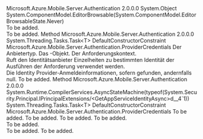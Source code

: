 <Type Name="IPrincipalExtensions" FullName="System.Security.Principal.IPrincipalExtensions">
  <TypeSignature Language="C#" Value="public static class IPrincipalExtensions" />
  <TypeSignature Language="ILAsm" Value=".class public auto ansi abstract sealed beforefieldinit IPrincipalExtensions extends System.Object" />
  <TypeSignature Language="DocId" Value="T:System.Security.Principal.IPrincipalExtensions" />
  <TypeSignature Language="VB.NET" Value="Public Module IPrincipalExtensions" />
  <TypeSignature Language="F#" Value="type IPrincipalExtensions = class" />
  <AssemblyInfo>
    <AssemblyName>Microsoft.Azure.Mobile.Server.Authentication</AssemblyName>
    <AssemblyVersion>2.0.0.0</AssemblyVersion>
  </AssemblyInfo>
  <Base>
    <BaseTypeName>System.Object</BaseTypeName>
  </Base>
  <Interfaces />
  <Attributes>
    <Attribute>
      <AttributeName>System.ComponentModel.EditorBrowsable(System.ComponentModel.EditorBrowsableState.Never)</AttributeName>
    </Attribute>
  </Attributes>
  <Docs>
    <summary>To be added.</summary>
    <remarks>To be added.</remarks>
  </Docs>
  <Members>
    <Member MemberName="GetAppServiceIdentityAsync&lt;T&gt;">
      <MemberSignature Language="C#" Value="public static System.Threading.Tasks.Task&lt;T&gt; GetAppServiceIdentityAsync&lt;T&gt; (this System.Security.Principal.IPrincipal principal, System.Net.Http.HttpRequestMessage request) where T : Microsoft.Azure.Mobile.Server.Authentication.ProviderCredentialsnew();" />
      <MemberSignature Language="ILAsm" Value=".method public static hidebysig class System.Threading.Tasks.Task`1&lt;!!T&gt; GetAppServiceIdentityAsync&lt;.ctor (class Microsoft.Azure.Mobile.Server.Authentication.ProviderCredentials) T&gt;(class System.Security.Principal.IPrincipal principal, class System.Net.Http.HttpRequestMessage request) cil managed" />
      <MemberSignature Language="DocId" Value="M:System.Security.Principal.IPrincipalExtensions.GetAppServiceIdentityAsync``1(System.Security.Principal.IPrincipal,System.Net.Http.HttpRequestMessage)" />
      <MemberSignature Language="VB.NET" Value="&lt;Extension()&gt;&#xA;Public Function GetAppServiceIdentityAsync(Of T As {ProviderCredentialsNew}) (principal As IPrincipal, request As HttpRequestMessage) As Task(Of T)" />
      <MemberSignature Language="F#" Value="static member GetAppServiceIdentityAsync : System.Security.Principal.IPrincipal * System.Net.Http.HttpRequestMessage -&gt; System.Threading.Tasks.Task&lt;'T (requires 'T :&gt; Microsoft.Azure.Mobile.Server.Authentication.ProviderCredentials and 'T : (new : unit -&gt; 'T))&gt; (requires 'T :&gt; Microsoft.Azure.Mobile.Server.Authentication.ProviderCredentials and 'T : (new : unit -&gt; 'T))" Usage="System.Security.Principal.IPrincipalExtensions.GetAppServiceIdentityAsync (principal, request)" />
      <MemberType>Method</MemberType>
      <AssemblyInfo>
        <AssemblyName>Microsoft.Azure.Mobile.Server.Authentication</AssemblyName>
        <AssemblyVersion>2.0.0.0</AssemblyVersion>
      </AssemblyInfo>
      <ReturnValue>
        <ReturnType>System.Threading.Tasks.Task&lt;T&gt;</ReturnType>
      </ReturnValue>
      <TypeParameters>
        <TypeParameter Name="T">
          <Constraints>
            <ParameterAttribute>DefaultConstructorConstraint</ParameterAttribute>
            <BaseTypeName>Microsoft.Azure.Mobile.Server.Authentication.ProviderCredentials</BaseTypeName>
          </Constraints>
        </TypeParameter>
      </TypeParameters>
      <Parameters>
        <Parameter Name="principal" Type="System.Security.Principal.IPrincipal" RefType="this" />
        <Parameter Name="request" Type="System.Net.Http.HttpRequestMessage" />
      </Parameters>
      <Docs>
        <typeparam name="T">Der Anbietertyp.</typeparam>
        <param name="principal">Das <see cref="T:System.Security.Principal.IPrincipal" />-Objekt.</param>
        <param name="request">Der Anforderungskontext.</param>
        <summary>
            Ruft den Identitätsanbieter Einzelheiten zu bestimmten Identität der <see cref="T:System.Security.Principal.IPrincipal" /> Ausführen der Anforderung verwendet werden.
            </summary>
        <returns>Die Identity Provider-Anmeldeinformationen, sofern gefunden, andernfalls null.</returns>
        <remarks>To be added.</remarks>
      </Docs>
    </Member>
    <Member MemberName="GetAppServiceIdentityAsync&lt;T&gt;">
      <MemberSignature Language="C#" Value="public static System.Threading.Tasks.Task&lt;T&gt; GetAppServiceIdentityAsync&lt;T&gt; (this System.Security.Principal.IPrincipal principal, System.Net.Http.HttpRequestMessage request, System.Net.Http.HttpClient httpClient) where T : Microsoft.Azure.Mobile.Server.Authentication.ProviderCredentialsnew();" />
      <MemberSignature Language="ILAsm" Value=".method public static hidebysig class System.Threading.Tasks.Task`1&lt;!!T&gt; GetAppServiceIdentityAsync&lt;.ctor (class Microsoft.Azure.Mobile.Server.Authentication.ProviderCredentials) T&gt;(class System.Security.Principal.IPrincipal principal, class System.Net.Http.HttpRequestMessage request, class System.Net.Http.HttpClient httpClient) cil managed" />
      <MemberSignature Language="DocId" Value="M:System.Security.Principal.IPrincipalExtensions.GetAppServiceIdentityAsync``1(System.Security.Principal.IPrincipal,System.Net.Http.HttpRequestMessage,System.Net.Http.HttpClient)" />
      <MemberSignature Language="F#" Value="static member GetAppServiceIdentityAsync : System.Security.Principal.IPrincipal * System.Net.Http.HttpRequestMessage * System.Net.Http.HttpClient -&gt; System.Threading.Tasks.Task&lt;'T (requires 'T :&gt; Microsoft.Azure.Mobile.Server.Authentication.ProviderCredentials and 'T : (new : unit -&gt; 'T))&gt; (requires 'T :&gt; Microsoft.Azure.Mobile.Server.Authentication.ProviderCredentials and 'T : (new : unit -&gt; 'T))" Usage="System.Security.Principal.IPrincipalExtensions.GetAppServiceIdentityAsync (principal, request, httpClient)" />
      <MemberType>Method</MemberType>
      <AssemblyInfo>
        <AssemblyName>Microsoft.Azure.Mobile.Server.Authentication</AssemblyName>
        <AssemblyVersion>2.0.0.0</AssemblyVersion>
      </AssemblyInfo>
      <Attributes>
        <Attribute>
          <AttributeName>System.Runtime.CompilerServices.AsyncStateMachine(typeof(System.Security.Principal.IPrincipalExtensions/&lt;GetAppServiceIdentityAsync&gt;d__4`1))</AttributeName>
        </Attribute>
      </Attributes>
      <ReturnValue>
        <ReturnType>System.Threading.Tasks.Task&lt;T&gt;</ReturnType>
      </ReturnValue>
      <TypeParameters>
        <TypeParameter Name="T">
          <Constraints>
            <ParameterAttribute>DefaultConstructorConstraint</ParameterAttribute>
            <BaseTypeName>Microsoft.Azure.Mobile.Server.Authentication.ProviderCredentials</BaseTypeName>
          </Constraints>
        </TypeParameter>
      </TypeParameters>
      <Parameters>
        <Parameter Name="principal" Type="System.Security.Principal.IPrincipal" RefType="this" />
        <Parameter Name="request" Type="System.Net.Http.HttpRequestMessage" />
        <Parameter Name="httpClient" Type="System.Net.Http.HttpClient" />
      </Parameters>
      <Docs>
        <typeparam name="T">To be added.</typeparam>
        <param name="principal">To be added.</param>
        <param name="request">To be added.</param>
        <param name="httpClient">To be added.</param>
        <summary>To be added.</summary>
        <returns>To be added.</returns>
        <remarks>To be added.</remarks>
      </Docs>
    </Member>
  </Members>
</Type>
